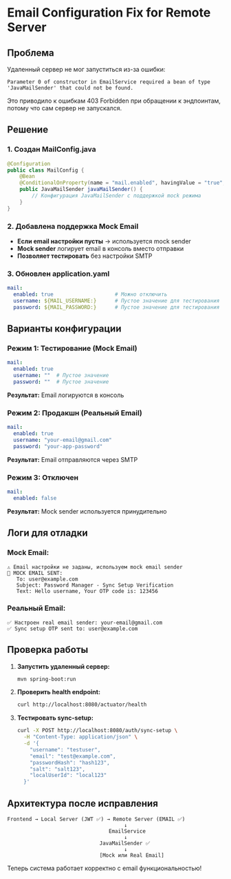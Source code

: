 # Email Configuration Fix for Remote Server

## Проблема
Удаленный сервер не мог запуститься из-за ошибки:
```
Parameter 0 of constructor in EmailService required a bean of type 'JavaMailSender' that could not be found.
```

Это приводило к ошибкам 403 Forbidden при обращении к эндпоинтам, потому что сам сервер не запускался.

## Решение

### 1. Создан MailConfig.java
```java
@Configuration
public class MailConfig {
    @Bean
    @ConditionalOnProperty(name = "mail.enabled", havingValue = "true", matchIfMissing = true)
    public JavaMailSender javaMailSender() {
        // Конфигурация JavaMailSender с поддержкой mock режима
    }
}
```

### 2. Добавлена поддержка Mock Email
- **Если email настройки пусты** → используется mock sender
- **Mock sender** логирует email в консоль вместо отправки
- **Позволяет тестировать** без настройки SMTP

### 3. Обновлен application.yaml
```yaml
mail:
  enabled: true                    # Можно отключить
  username: ${MAIL_USERNAME:}      # Пустое значение для тестирования
  password: ${MAIL_PASSWORD:}      # Пустое значение для тестирования
```

## Варианты конфигурации

### Режим 1: Тестирование (Mock Email)
```yaml
mail:
  enabled: true
  username: ""  # Пустое значение
  password: ""  # Пустое значение
```
**Результат:** Email логируются в консоль

### Режим 2: Продакшн (Реальный Email)
```yaml
mail:
  enabled: true
  username: "your-email@gmail.com"
  password: "your-app-password"
```
**Результат:** Email отправляются через SMTP

### Режим 3: Отключен
```yaml
mail:
  enabled: false
```
**Результат:** Mock sender используется принудительно

## Логи для отладки

### Mock Email:
```
⚠️ Email настройки не заданы, используем mock email sender
📧 MOCK EMAIL SENT:
   To: user@example.com
   Subject: Password Manager - Sync Setup Verification
   Text: Hello username, Your OTP code is: 123456
```

### Реальный Email:
```
✅ Настроен real email sender: your-email@gmail.com
✅ Sync setup OTP sent to: user@example.com
```

## Проверка работы

1. **Запустить удаленный сервер:**
   ```bash
   mvn spring-boot:run
   ```

2. **Проверить health endpoint:**
   ```bash
   curl http://localhost:8080/actuator/health
   ```

3. **Тестировать sync-setup:**
   ```bash
   curl -X POST http://localhost:8080/auth/sync-setup \
     -H "Content-Type: application/json" \
     -d '{
       "username": "testuser",
       "email": "test@example.com",
       "passwordHash": "hash123",
       "salt": "salt123",
       "localUserId": "local123"
     }'
   ```

## Архитектура после исправления

```
Frontend → Local Server (JWT ✅) → Remote Server (EMAIL ✅)
                                      ↓
                                 EmailService
                                      ↓
                              JavaMailSender ✅
                                      ↓
                              [Mock или Real Email]
```

Теперь система работает корректно с email функциональностью! 